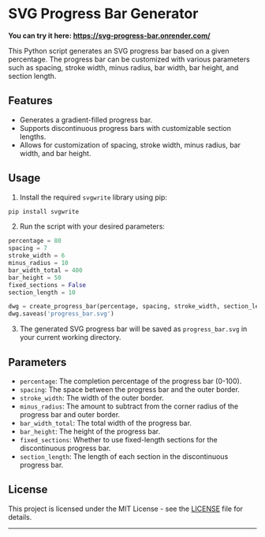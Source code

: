 # SVG Progress Bar Generator
**You can try it here: https://svg-progress-bar.onrender.com/**

This Python script generates an SVG progress bar based on a given percentage. The progress bar can be customized with various parameters such as spacing, stroke width, minus radius, bar width, bar height, and section length.

## Features

- Generates a gradient-filled progress bar.
- Supports discontinuous progress bars with customizable section lengths.
- Allows for customization of spacing, stroke width, minus radius, bar width, and bar height.

## Usage

1. Install the required `svgwrite` library using pip:

```bash
pip install svgwrite
```

2. Run the script with your desired parameters:

```python
percentage = 80
spacing = 7
stroke_width = 6
minus_radius = 10
bar_width_total = 400
bar_height = 50
fixed_sections = False
section_length = 10

dwg = create_progress_bar(percentage, spacing, stroke_width, section_length, minus_radius, bar_width_total, bar_height, fixed_sections)
dwg.saveas('progress_bar.svg')
```

3. The generated SVG progress bar will be saved as `progress_bar.svg` in your current working directory.

## Parameters

- `percentage`: The completion percentage of the progress bar (0-100).
- `spacing`: The space between the progress bar and the outer border.
- `stroke_width`: The width of the outer border.
- `minus_radius`: The amount to subtract from the corner radius of the progress bar and outer border.
- `bar_width_total`: The total width of the progress bar.
- `bar_height`: The height of the progress bar.
- `fixed_sections`: Whether to use fixed-length sections for the discontinuous progress bar.
- `section_length`: The length of each section in the discontinuous progress bar.

## License

This project is licensed under the MIT License - see the [LICENSE](LICENSE) file for details.

---
